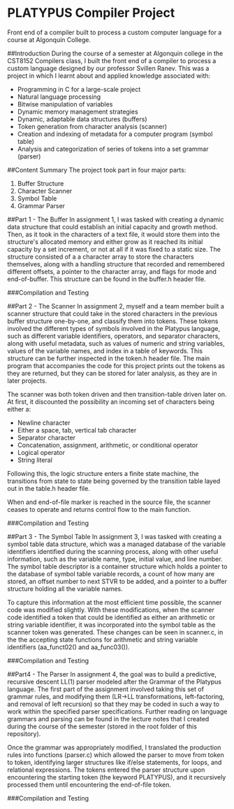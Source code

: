 # PLATYPUS Compiler Project
Front end of a compiler built to process a custom computer language for a course at Algonquin College.

##Introduction
During the course of a semester at Algonquin college in the CST8152 Compilers class, I built the front end of a compiler to process a custom language designed by our professor Svillen Ranev. This was a project in which I learnt about and applied knowledge associated with:
  - Programming in C for a large-scale project
  - Natural language processing
  - Bitwise manipulation of variables
  - Dynamic memory management strategies
  - Dynamic, adaptable data structures (buffers)
  - Token generation from character analysis (scanner)
  - Creation and indexing of metadata for a computer program (symbol table)
  - Analysis and categorization of series of tokens into a set grammar (parser)
  
##Content Summary
The project took part in four major parts:
  1. Buffer Structure
  2. Character Scanner
  3. Symbol Table
  4. Grammar Parser

##Part 1 - The Buffer
In assignment 1, I was tasked with creating a dynamic data structure that could establish an initial capacity and growth method. Then, as it took in the characters of a text file, it would store them into the structure's allocated memory and either grow as it reached its initial capacity by a set increment, or not at all if it was fixed to a static size. The structure consisted of a a character array to store the characters themselves, along with a handling structure that recorded and remembered different offsets, a pointer to the character array, and flags for mode and end-of-buffer. This structure can be found in the buffer.h header file.

###Compilation and Testing

##Part 2 - The Scanner
In assignment 2, myself and a team member built a scanner structure that could take in the stored characters in the previous buffer structure one-by-one, and classify them into tokens. These tokens involved the different types of symbols involved in the Platypus language, such as different variable identifiers, operators, and separator characters, along with useful metadata, such as values of numeric and string variables, values of the variable names, and index in a table of keywords. This structure can be further inspected in the token.h header file. The main program that accompanies the code for this project prints out the tokens as they are returned, but they can be stored for later analysis, as they are in later projects.

The scanner was both token driven and then transition-table driven later on. At first, it discounted the possibility an incoming set of characters being either a:
  - Newline character
  - Either a space, tab, vertical tab character
  - Separator character
  - Concatenation, assignment, arithmetic, or conditional operator
  - Logical operator
  - String literal
  
Following this, the logic structure enters a finite state machine, the transitions from state to state being governed by the transition table layed out in the table.h header file.

When and end-of-file marker is reached in the source file, the scanner ceases to operate and returns control flow to the main function.

###Compilation and Testing

##Part 3 - The Symbol Table
In assignment 3, I was tasked with creating a symbol table data structure, which was a managed database of the variable identifiers identified during the scanning process, along with other useful information, such as the variable name, type, initial value, and line number. The symbol table descriptor is a container structure which holds a pointer to the database of symbol table variable records, a count of how many are stored, an offset number to next STVR to be added, and a pointer to a buffer structure holding all the variable names.

To capture this information at the most efficient time possible, the scanner code was modified slightly. With these modifications, when the scanner code identified a token that could be identified as either an arithmetic or string variable identifier, it was incorporated into the symbol table as the scanner token was generated. These changes can be seen in scanner.c, in the the accepting state functions for arithmetic and string variable identifiers (aa_funct02() and aa_func03()).

###Compilation and Testing

##Part4 - The Parser
In assignment 4, the goal was to build a predictive, recursive descent LL(1) parser modeled after the Grammar of the Platypus language. The first part of the assignment involved taking this set of grammar rules, and modifying them (LR->LL transformations, left-factoring, and removal of left recursion) so that they may be coded in such a way to work within the specified parser specifications. Further reading on language grammars and parsing can be found in the lecture notes that I created during the course of the semester (stored in the root folder of this repository).

Once the grammar was appropriately modified, I translated the production rules into functions (parser.c) which allowed the parser to move from token to token, identifying larger structures like if/else statements, for loops, and relational expressions. The tokens entered the parser structure upon encountering the starting token (the keyword PLATYPUS), and it recursively processed them until encountering the end-of-file token.

###Compilation and Testing
